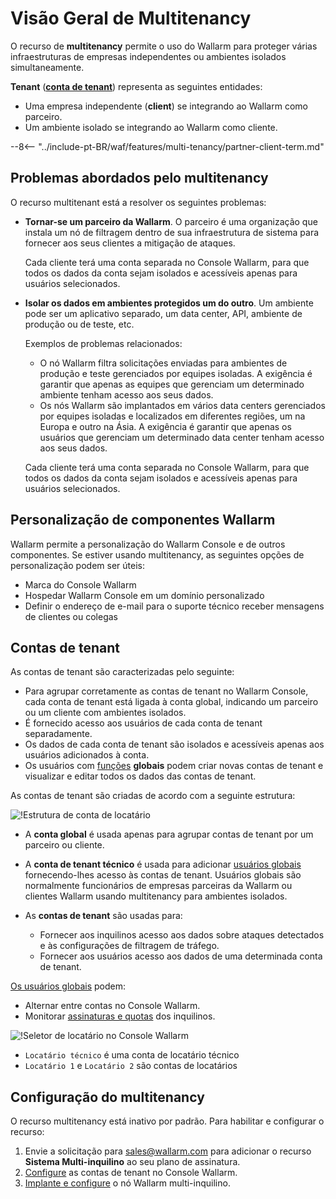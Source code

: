 # Visão Geral de Multitenancy

O recurso de **multitenancy** permite o uso do Wallarm para proteger várias infraestruturas de empresas independentes ou ambientes isolados simultaneamente.

**Tenant** ([**conta de tenant**](#tenant-accounts)) representa as seguintes entidades:

* Uma empresa independente (**client**) se integrando ao Wallarm como parceiro.
* Um ambiente isolado se integrando ao Wallarm como cliente.

--8<-- "../include-pt-BR/waf/features/multi-tenancy/partner-client-term.md"

## Problemas abordados pelo multitenancy

O recurso multitenant está a resolver os seguintes problemas:

* **Tornar-se um parceiro da Wallarm**. O parceiro é uma organização que instala um nó de filtragem dentro de sua infraestrutura de sistema para fornecer aos seus clientes a mitigação de ataques.

    Cada cliente terá uma conta separada no Console Wallarm, para que todos os dados da conta sejam isolados e acessíveis apenas para usuários selecionados.
* **Isolar os dados em ambientes protegidos um do outro**. Um ambiente pode ser um aplicativo separado, um data center, API, ambiente de produção ou de teste, etc.

    Exemplos de problemas relacionados:

    * O nó Wallarm filtra solicitações enviadas para ambientes de produção e teste gerenciados por equipes isoladas. A exigência é garantir que apenas as equipes que gerenciam um determinado ambiente tenham acesso aos seus dados.
    * Os nós Wallarm são implantados em vários data centers gerenciados por equipes isoladas e localizados em diferentes regiões, um na Europa e outro na Ásia. A exigência é garantir que apenas os usuários que gerenciam um determinado data center tenham acesso aos seus dados.

    Cada cliente terá uma conta separada no Console Wallarm, para que todos os dados da conta sejam isolados e acessíveis apenas para usuários selecionados.

## Personalização de componentes Wallarm

Wallarm permite a personalização do Wallarm Console e de outros componentes. Se estiver usando multitenancy, as seguintes opções de personalização podem ser úteis:

* Marca do Console Wallarm 
* Hospedar Wallarm Console em um domínio personalizado
* Definir o endereço de e-mail para o suporte técnico receber mensagens de clientes ou colegas

## Contas de tenant

As contas de tenant são caracterizadas pelo seguinte:

* Para agrupar corretamente as contas de tenant no Wallarm Console, cada conta de tenant está ligada à conta global, indicando um parceiro ou um cliente com ambientes isolados.
* É fornecido acesso aos usuários de cada conta de tenant separadamente.
* Os dados de cada conta de tenant são isolados e acessíveis apenas aos usuários adicionados à conta.
* Os usuários com [funções](../../user-guides/settings/users.md#user-roles) **globais** podem criar novas contas de tenant e visualizar e editar todos os dados das contas de tenant.

As contas de tenant são criadas de acordo com a seguinte estrutura:

![!Estrutura de conta de locatário](../../images/partner-waf-node/accounts-scheme.png)

* A **conta global** é usada apenas para agrupar contas de tenant por um parceiro ou cliente.
* A **conta de tenant técnico** é usada para adicionar [usuários globais](../../user-guides/settings/users.md#user-roles) fornecendo-lhes acesso às contas de tenant. Usuários globais são normalmente funcionários de empresas parceiras da Wallarm ou clientes Wallarm usando multitenancy para ambientes isolados.
* As **contas de tenant** são usadas para:

    * Fornecer aos inquilinos acesso aos dados sobre ataques detectados e às configurações de filtragem de tráfego.
    * Fornecer aos usuários acesso aos dados de uma determinada conta de tenant.

[Os usuários globais](../../user-guides/settings/users.md#user-roles) podem: 

* Alternar entre contas no Console Wallarm.
* Monitorar [assinaturas e quotas](../../about-wallarm/subscription-plans.md) dos inquilinos.

![!Seletor de locatário no Console Wallarm](../../images/partner-waf-node/clients-selector-in-console.png)

* `Locatário técnico` é uma conta de locatário técnico
* `Locatário 1` e `Locatário 2` são contas de locatários

## Configuração do multitenancy

O recurso multitenancy está inativo por padrão. Para habilitar e configurar o recurso:

1. Envie a solicitação para [sales@wallarm.com](mailto:sales@wallarm.com) para adicionar o recurso **Sistema Multi-inquilino** ao seu plano de assinatura.
2. [Configure](configure-accounts.md) as contas de tenant no Console Wallarm.
3. [Implante e configure](deploy-multi-tenant-node.md) o nó Wallarm multi-inquilino.